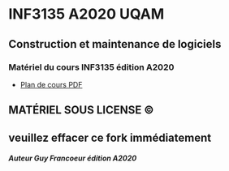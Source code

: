 # INF3135 A2020 UQAM

## Construction et maintenance de logiciels

### Matériel du cours INF3135 édition A2020

- [Plan de cours PDF](http://info.uqam.ca/plan_cours/Automne%202020/INF3135.pdf)

## MATÉRIEL SOUS LICENSE ©️

## veuillez effacer ce fork immédiatement

##### Auteur Guy Francoeur édition A2020
